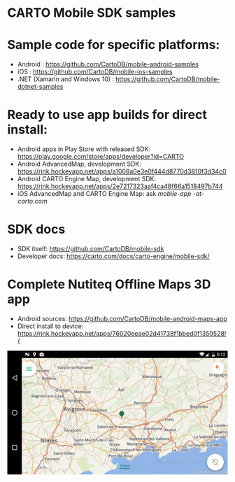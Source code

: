 # CARTO Mobile SDK samples

# Sample code for specific platforms:

* Android : https://github.com/CartoDB/mobile-android-samples
* iOS : https://github.com/CartoDB/mobile-ios-samples
* .NET (Xamarin and Windows 10) : https://github.com/CartoDB/mobile-dotnet-samples

# Ready to use app builds for direct install:
* Android apps in Play Store with released SDK: https://play.google.com/store/apps/developer?id=CARTO
* Android AdvancedMap, development SDK: https://rink.hockeyapp.net/apps/a1008a0e3e0f444d8770d3810f3d34c0
* Android CARTO Engine Map, development SDK: https://rink.hockeyapp.net/apps/2e7217323aaf4ca48f66a1518497b744
* iOS AdvancedMap and CARTO Engine Map: ask *mobile-app -at- carto.com*

# SDK docs
* SDK itself: https://github.com/CartoDB/mobile-sdk
* Developer docs: https://carto.com/docs/carto-engine/mobile-sdk/

# Complete Nutiteq Offline Maps 3D app
* Android sources: https://github.com/CartoDB/mobile-android-maps-app 
* Direct install to device: https://rink.hockeyapp.net/apps/76020eeae02d41738f1bbed0f1350528!(

![Offline Maps 3D](https://raw.githubusercontent.com/CartoDB/mobile-sdk-samples/master/docs/offlinemaps_screen.png)
